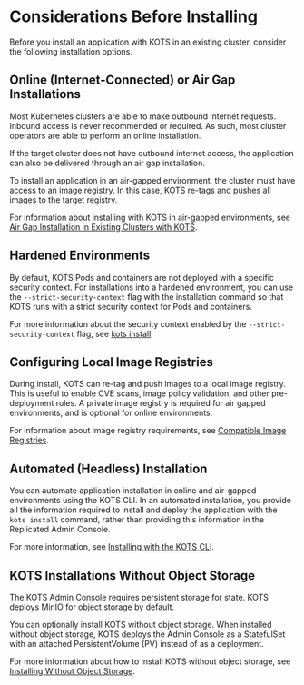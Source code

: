 # Considerations Before Installing

Before you install an application with KOTS in an existing cluster, consider the following installation options.

## Online (Internet-Connected) or Air Gap Installations

Most Kubernetes clusters are able to make outbound internet requests. Inbound access is never recommended or required.
As such, most cluster operators are able to perform an online installation.

If the target cluster does not have outbound internet access, the application can also be delivered through an air gap installation.

To install an application in an air-gapped environment, the cluster must have access to an image registry. In this case, KOTS re-tags and pushes all images to the target registry.

For information about installing with KOTS in air-gapped environments, see [Air Gap Installation in Existing Clusters with KOTS](installing-existing-cluster-airgapped).

## Hardened Environments

By default, KOTS Pods and containers are not deployed with a specific security context. For installations into a hardened environment, you can use the `--strict-security-context` flag with the installation command so that KOTS runs with a strict security context for Pods and containers.

For more information about the security context enabled by the `--strict-security-context` flag, see [kots install](/reference/kots-cli-install).

## Configuring Local Image Registries

During install, KOTS can re-tag and push images to a local image registry.
This is useful to enable CVE scans, image policy validation, and other pre-deployment rules. A private image registry is required for air gapped environments, and is optional for online environments.

For information about image registry requirements, see [Compatible Image Registries](installing-general-requirements#registries).

## Automated (Headless) Installation

You can automate application installation in online and air-gapped environments using the KOTS CLI. In an automated installation, you provide all the information required to install and deploy the application with the `kots install` command, rather than providing this information in the Replicated Admin Console.

For more information, see [Installing with the KOTS CLI](/enterprise/installing-existing-cluster-automation).

## KOTS Installations Without Object Storage

The KOTS Admin Console requires persistent storage for state. KOTS deploys MinIO for object storage by default.

You can optionally install KOTS without object storage. When installed without object storage, KOTS deploys the Admin Console as a StatefulSet with an attached PersistentVolume (PV) instead of as a deployment.

For more information about how to install KOTS without object storage, see [Installing Without Object Storage](/enterprise/installing-stateful-component-requirements).